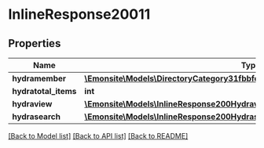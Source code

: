 # InlineResponse20011

## Properties
Name | Type | Description | Notes
------------ | ------------- | ------------- | -------------
**hydramember** | [**\Emonsite\Models\DirectoryCategory31fbbfdd88806b77396d71a17314e994Jsonld[]**](DirectoryCategory31fbbfdd88806b77396d71a17314e994Jsonld.md) |  | 
**hydratotal_items** | **int** |  | [optional] 
**hydraview** | [**\Emonsite\Models\InlineResponse200Hydraview**](InlineResponse200Hydraview.md) |  | [optional] 
**hydrasearch** | [**\Emonsite\Models\InlineResponse200Hydrasearch**](InlineResponse200Hydrasearch.md) |  | [optional] 

[[Back to Model list]](../../README.md#documentation-for-models) [[Back to API list]](../../README.md#documentation-for-api-endpoints) [[Back to README]](../../README.md)

